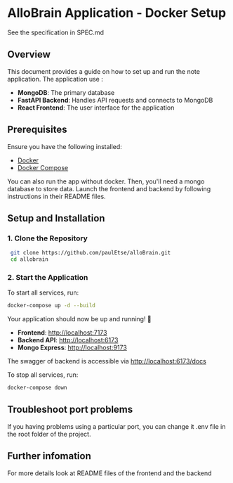 # AlloBrain Application - Docker Setup

See the specification in SPEC.md

## Overview
This document provides a guide on how to set up and run the note application. The application use :
- **MongoDB**: The primary database
- **FastAPI Backend**: Handles API requests and connects to MongoDB
- **React Frontend**: The user interface for the application

## Prerequisites
Ensure you have the following installed:
- [Docker](https://www.docker.com/get-started)
- [Docker Compose](https://docs.docker.com/compose/install/)

You can also run the app without docker. Then, you'll need a mongo database to store data. Launch the frontend and backend by following instructions in their README files.

## Setup and Installation

### 1. Clone the Repository
```sh
 git clone https://github.com/paulEtse/alloBrain.git
 cd allobrain
```

### 2. Start the Application
To start all services, run:
```sh
docker-compose up -d --build
```
Your application should now be up and running! 🎉
- **Frontend**: [http://localhost:7173](http://localhost:7173)
- **Backend API**: [http://localhost:6173](http://localhost:6173)
- **Mongo Express**: [http://localhost:9173](http://localhost:9173)

The swagger of backend is accessible via [http://localhost:6173/docs](http://localhost:6173/docs)

To stop all services, run:
```sh
docker-compose down
```

## Troubleshoot port problems
If you having problems using a particular port, you can change it .env file in the root folder of the project.

## Further infomation
For more details look at README files of the frontend and the backend
